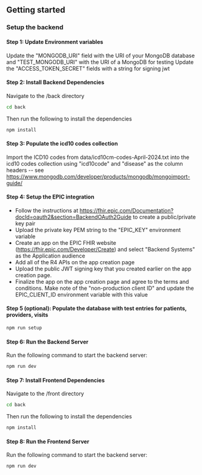 ## Getting started

### Setup the backend

#### Step 1: Update Environment variables

Update the "MONGODB_URI" field with the URI of your MongoDB database and "TEST_MONGODB_URI" with the URI of a MongoDB for testing
Update the "ACCESS_TOKEN_SECRET" fields with a string for signing jwt

#### Step 2: Install Backend Dependencies

Navigate to the /back directory

```bash
cd back
```

Then run the following to install the dependencies

```bash
npm install
```

#### Step 3: Populate the icd10 codes collection

Import the ICD10 codes from data/icd10cm-codes-April-2024.txt into the icd10 codes collection using "icd10code" and "disease" as the column headers -- see https://www.mongodb.com/developer/products/mongodb/mongoimport-guide/

#### Step 4: Setup the EPIC integration

- Follow the instructions at https://fhir.epic.com/Documentation?docId=oauth2&section=BackendOAuth2Guide to create a public/private key pair
- Upload the private key PEM string to the "EPIC_KEY" environment variable
- Create an app on the EPIC FHIR website (https://fhir.epic.com/Developer/Create) and select "Backend Systems" as the Application audience
- Add all of the R4 APIs on the app creation page
- Upload the public JWT signing key that you created earlier on the app creation page.
- Finalize the app on the app creation page and agree to the terms and conditions. Make note of the "non-production client ID" and update the EPIC_CLIENT_ID environment variable with this value

#### Step 5 (optional): Populate the database with test entries for patients, providers, visits

```bash
npm run setup
```

#### Step 6: Run the Backend Server

Run the following command to start the backend server:

```bash
npm run dev
```

#### Step 7: Install Frontend Dependencies

Navigate to the /front directory

```bash
cd back
```

Then run the following to install the dependencies

```bash
npm install
```

#### Step 8: Run the Frontend Server

Run the following command to start the backend server:

```bash
npm run dev
```

